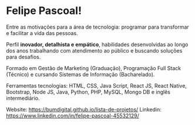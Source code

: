 
# Felipe Pascoal!

Entre as motivações para a área de tecnologia: programar para transformar e facilitar a vida das pessoas.

Perfil **inovador, detalhista e empático**, habilidades desenvolvidas ao longo dos anos trabalhando com atendimento ao público e buscando soluções para desafios.

Formado em Gestão de Marketing (Graduação), Programação Full Stack (Técnico) e cursando Sistemas de Informação (Bacharelado).

Ferramentas tecnologias: HTML, CSS, Java Script, React JS, React Native, Bootstrap, Node JS, Java, Python, PHP, MySQL, Mongo DB e inglês intermediário.

Website: https://bumdigital.github.io/lista-de-projetos/
Linkedin: https://www.linkedin.com/in/felipe-pascoal-45532129/
